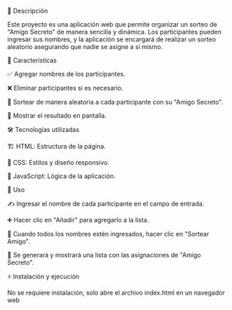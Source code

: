 📌 Descripción

Este proyecto es una aplicación web que permite organizar un sorteo de "Amigo Secreto" de manera sencilla y dinámica. Los participantes pueden ingresar sus nombres, y la aplicación se encargará de realizar un sorteo aleatorio asegurando que nadie se asigne a sí mismo.

🚀 Características

✅ Agregar nombres de los participantes.

❌ Eliminar participantes si es necesario.

🔄 Sortear de manera aleatoria a cada participante con su "Amigo Secreto".

📃 Mostrar el resultado en pantalla.

🛠️ Tecnologías utilizadas

🏗️ HTML: Estructura de la página.

🎨 CSS: Estilos y diseño responsivo.

🧠 JavaScript: Lógica de la aplicación.

🎯 Uso

✍️ Ingresar el nombre de cada participante en el campo de entrada.

➕ Hacer clic en "Añadir" para agregarlo a la lista.

🎲 Cuando todos los nombres estén ingresados, hacer clic en "Sortear Amigo".

📜 Se generará y mostrará una lista con las asignaciones de "Amigo Secreto".

⚡ Instalación y ejecución

No se requiere instalación, solo abre el archivo index.html en un navegador web
